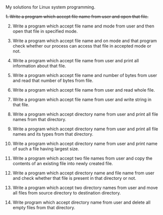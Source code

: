 My solutions for Linux system programming.

~~1. Write a program which accept file name from user and open that file.~~

2. Write a program which accept file name and mode from user and then
open that file in specified mode.

3. Write a program which accept file name and on mode and that program
check whether our process can access that file in accepted mode or
not.

4. Write a program which accept file name from user and print all
information about that file.

5. Write a program which accept file name and number of bytes from
user and read that number of bytes from file.

6. Write a program which accept file name from user and read whole file.

7. Write a program which accept file name from user and write string
in that file.

8. Write a program which accept directory name from user and print all
file names from that directory.

9. Write a program which accept directory name from user and print all
file names and its types from that directory.

10. Write a program which accept directory name from user and print
name of such a file having largest size.

11. Write a program which accept two file names from user and copy the
contents of an existing file into newly created file.

12. Write a program which accept directory name and file name from
user and check whether that file is present in that directory or not.

13. Write a program which accept two directory names from user and
move all files from source directory to destination directory.

14. Write program which accept directory name from user and delete all
empty files from that directory.

